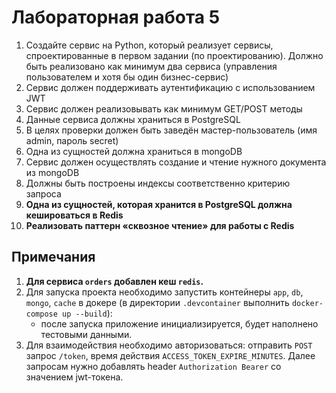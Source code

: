 # Лабораторная работа 5

1. Создайте сервис на Python, который реализует сервисы, спроектированные в первом задании (по проектированию). Должно быть реализовано как минимум два сервиса (управления пользователем и хотя бы один бизнес-сервис)
2. Сервис должен поддерживать аутентификацию с использованием JWT
3. Сервис должен реализовывать как минимум GET/POST методы
4. Данные сервиса должны храниться в PostgreSQL
5. В целях проверки должен быть заведён мастер-пользователь (имя admin, пароль secret)
6. Одна из сущностей должна храниться в mongoDB
7. Сервис должен осуществлять создание и чтение нужного документа из
   mongoDB
8. Должны быть построены индексы соответственно критерию запроса
9. **Одна из сущностей, которая хранится в PostgreSQL должна кешироваться в Redis**
10. **Реализовать паттерн «сквозное чтение» для работы с Redis**

## Примечания

1. **Для сервиса `orders` добавлен кеш `redis`.**
2. Для запуска проекта необходимо запустить контейнеры `app`, `db`, `mongo`, `cache` в докере (в директории `.devcontainer` выполнить `docker-compose up --build`):
   - после запуска приложение инициализируется, будет наполнено тестовыми данными.
3. Для взаимодействия необходимо авторизоваться: отправить `POST` запрос `/token`, время действия `ACCESS_TOKEN_EXPIRE_MINUTES`. Далее запросам нужно добавлять header `Authorization Bearer` со значением jwt-токена.
